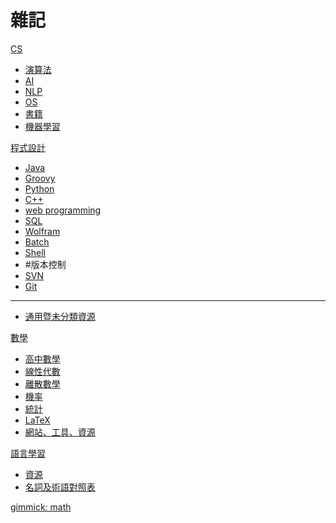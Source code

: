 # 雜記

[CS]()

* [演算法](CS/algorithm.md)
* [AI](CS/AI.md)
* [NLP](CS/NLP.md)
* [OS](CS/OS.md)
* [書籍](CS/book.md)
* [機器學習](CS/learning.md)

[程式設計]()

* [Java](programming/Java.md)
* [Groovy](programming/Groovy.md)
* [Python](programming/Python.md)
* [C++](programming/C++.md)
* [web programming](programming/webProgramming.md)
* [SQL](programming/SQL.md)
* [Wolfram](programming/WolframLanguage.md)
* [Batch](programming/batch.md)
* [Shell](programming/shell.md)
* #版本控制
* [SVN](programming/SVN.md)
* [Git](programming/Git.md)
-----
* [通用暨未分類資源](programming/miscellaneous.md)

[數學]()

* [高中數學](math/preCollege.md)
* [線性代數](math/linearAlgebra.md)
* [離散數學](math/discrete.md)
* [機率](math/probability.md)
* [統計](math/statistics.md)
* [LaTeX](math/LaTeX.md)
* [網站、工具、資源](math/siteToolRes.md)

[語言學習]()

* [資源](language/lanResource.md)
* [名詞及術語對照表](language/terms.md)

[gimmick: math]()
